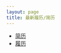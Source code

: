 ```yaml
---
layout: page
title: 最新履历/简历
---
```


- <a href="https://raw.githubusercontent.com/Tristanchaang/tristanchaang.github.io/main/downloads/resume.pdf" download>简历</a>
- <a href="https://raw.githubusercontent.com/Tristanchaang/tristanchaang.github.io/main/downloads/cv.pdf" download>履历</a>

